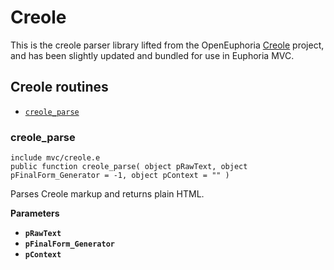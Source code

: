 # Creole

This is the creole parser library lifted from the OpenEuphoria [Creole](https://github.com/OpenEuphoria/creole) project, and has been slightly updated and bundled for use in Euphoria MVC.

## Creole routines

* [`creole_parse`](#creole_parse)

### creole_parse

`include mvc/creole.e`  
`public function creole_parse( object pRawText, object pFinalForm_Generator = -1, object pContext = "" )`

Parses Creole markup and returns plain HTML.

**Parameters**

* **`pRawText`**
* **`pFinalForm_Generator`**
* **`pContext`**

